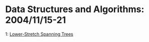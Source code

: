 # Data Structures and Algorithms: 2004/11/15-21  
1: [Lower-Stretch Spanning Trees](https://doi.org/10.48550/arXiv.cs/0411064)  